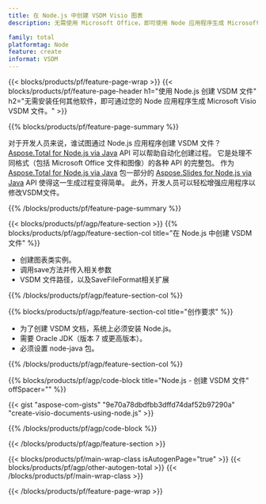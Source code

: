 ```yaml
---
title: 在 Node.js 中创建 VSDM Visio 图表
description: 无需使用 Microsoft Office，即可使用 Node 应用程序生成 Microsoft Visio VSDM 图表。 

family: total
platformtag: Node
feature: create
informat: VSDM
---
```

{{< blocks/products/pf/feature-page-wrap >}}
{{< blocks/products/pf/feature-page-header h1="使用 Node.js 创建 VSDM 文件" h2="无需安装任何其他软件，即可通过您的 Node 应用程序生成 Microsoft Visio VSDM 文件。" >}}

{{% blocks/products/pf/feature-page-summary %}}

对于开发人员来说，谁试图通过 Node.js 应用程序创建 VSDM 文件？ [Aspose.Total for Node.js via Java](https://products.aspose.com/total/zh/nodejs-java/) API 可以帮助自动化创建过程。 它是处理不同格式（包括 Microsoft Office 文件和图像）的各种 API 的完整包。 作为 [Aspose.Total for Node.js via Java](https://products.aspose.com/total/zh/nodejs-java/) 包一部分的 [Aspose.Slides for Node.js via Java](https://products.aspose.com/slides/zh/nodejs-java/) API 使得这一生成过程变得简单。 此外，开发人员可以轻松增强应用程序以修改VSDM文件。 

{{% /blocks/products/pf/feature-page-summary %}}

{{< blocks/products/pf/agp/feature-section >}}
{{% blocks/products/pf/agp/feature-section-col title="在 Node.js 中创建 VSDM 文件" %}}

- 创建图表类实例。
- 调用save方法并传入相关参数
- VSDM 文件路径，以及SaveFileFormat相关扩展

{{% /blocks/products/pf/agp/feature-section-col %}}

{{% blocks/products/pf/agp/feature-section-col title="创作要求" %}}

- 为了创建 VSDM 文档，系统上必须安装 Node.js。
- 需要 Oracle JDK（版本 7 或更高版本）。
- 必须设置 node-java 包。

{{% /blocks/products/pf/agp/feature-section-col %}}

{{% blocks/products/pf/agp/code-block title="Node.js - 创建 VSDM 文件" offSpacer="" %}}

{{< gist "aspose-com-gists" "9e70a78dbdfbb3dffd74daf52b97290a" "create-visio-documents-using-node.js" >}}

{{% /blocks/products/pf/agp/code-block %}}

{{< /blocks/products/pf/agp/feature-section >}}

{{< blocks/products/pf/main-wrap-class isAutogenPage="true" >}}
{{< blocks/products/pf/agp/other-autogen-total >}}
{{< /blocks/products/pf/main-wrap-class >}}

{{< /blocks/products/pf/feature-page-wrap >}}